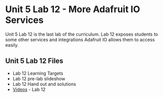 # Unit 5 Lab 12 - More Adafruit IO Services

Unit 5 Lab 12 is the last lab of the curriculum.  Lab 12 exposes students to some other services 
and integrations Adafruit IO allows them to access easily.

## Unit 5 Lab 12 Files

* Lab 12 Learning Targets
* Lab 12 pre-lab slideshow
* Lab 12 Hand out and solutions
* [Videos](./Videos5L12.md) - Lab 12